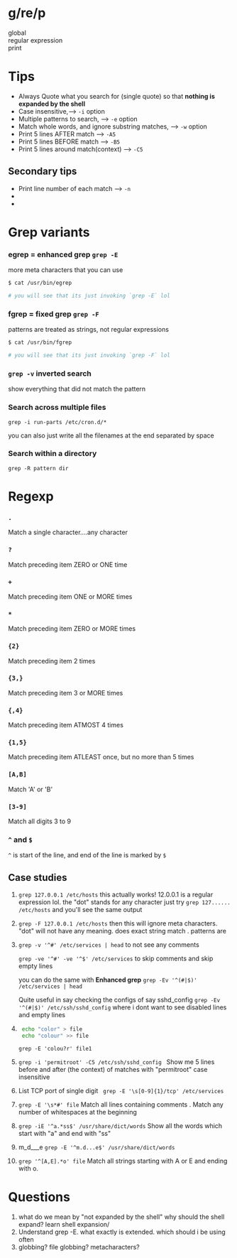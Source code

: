 
# g/re/p

global<br>
regular expression<br>
print


# Tips
- Always Quote what you search for (single quote) so that **nothing is expanded by the shell**
- Case insensitive,--> `-i` option
- Multiple patterns to search, --> `-e` option
- Match whole words, and ignore substring matches, --> `-w` option
- Print 5 lines AFTER match --> `-A5`
- Print 5 lines BEFORE match --> `-B5`
- Print 5 lines around match(context) --> `-C5`

## Secondary tips
- Print line number of each match --> `-n`
- 
- 


# Grep variants

### egrep = enhanced grep  `grep -E`
more meta characters that you can use

```bash
$ cat /usr/bin/egrep

# you will see that its just invoking `grep -E` lol
```

### fgrep = fixed grep `grep -F`
patterns are treated as strings, not regular expressions
```bash
$ cat /usr/bin/fgrep

# you will see that its just invoking `grep -F` lol
```

### `grep -v` inverted search
show everything that did not match the pattern

### Search across multiple files
`grep -i run-parts /etc/cron.d/*`

 you can also just write all the filenames at the end separated by space


### Search within a directory 
`grep -R pattern dir`


# Regexp

### `.` 
Match a single character....any character

### `?` 
Match preceding item ZERO or ONE time

### `+` 
Match preceding item ONE or MORE times

### `*` 
Match preceding item ZERO or MORE times

### `{2}` 
Match preceding item 2 times

### `{3,}` 
Match preceding item 3 or MORE times

### `{,4}` 
Match preceding item ATMOST 4 times

### `{1,5}` 
Match preceding item ATLEAST once, but no more than 5 times

### `[A,B]` 
Match 'A' or 'B'

### `[3-9]`
Match all digits 3 to 9

### `^` and `$`
`^` is start of the line, and end of the line is marked by `$`

## Case studies
1. `grep 127.0.0.1 /etc/hosts`
    this actually works! 12.0.0.1 is a regular expression lol. the "dot" stands for any character
    just try `grep 127...... /etc/hosts` and you'll see the same output

2. `grep -F 127.0.0.1 /etc/hosts`
    then this will ignore meta characters. "dot" will not have any meaning. does exact string match . patterns are 

3. `grep -v '^#' /etc/services | head`
    to not see any comments

    `grep -ve '^#' -ve '^$' /etc/services`
    to skip comments and skip empty lines

    you can do the same with **Enhanced grep** `grep -Ev '^(#|$)' /etc/services | head`

    Quite useful in say checking the configs of say sshd_config 
    ` grep -Ev '^(#|$)' /etc/ssh/sshd_config ` where i dont want to see disabled lines and empty lines

4. ```bash
    echo "color" > file
    echo "colour" >> file
    ```
    `grep -E 'colou?r' file1`

5. `grep -i 'permitroot' -C5 /etc/ssh/sshd_config `
    Show me 5 lines before and after (the context) of matches with "permitroot" case insensitive

6. List TCP port of single digit
   ` grep -E '\s[0-9]{1}/tcp' /etc/services`

7. `grep -E '\s*#' file` 
Match all lines containing comments
. Match any number of whitespaces at the beginning

8. `grep -iE '^a.*ss$' /usr/share/dict/words`
Show all the words which start with "a" and end with "ss"

9. m_d___e
    `grep -E '^m.d...e$' /usr/share/dict/words`

10. `grep '^[A,E].*o' file` Match all strings starting with A or E and ending with o.




# Questions
1. what do we mean by "not expanded by the shell" why should the shell expand?
learn shell expansion/
2. Understand grep -E. what exactly is extended. which should i be using often
4. globbing? file globbing? metacharacters?